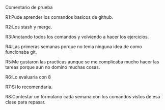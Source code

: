 Comentario de prueba

R1:Pude aprender los comandos basicos de github.

R2:Los stash y merge.

R3:Anotando todos los comandos y volviendo a hacer los ejercicios.

R4:Las primeras semanas porque no tenia ninguna idea de como funcionaba git.

R5:Me gustaron las practicas aunque se me complicaba mucho hacer las tareas porque aun no domino muchas cosas.

R6:Lo evaluaria con 8

R7:Si lo recomendaria.

R8:Contestar un formulario cada semana con los comandos vistos de esa clase para repasar.